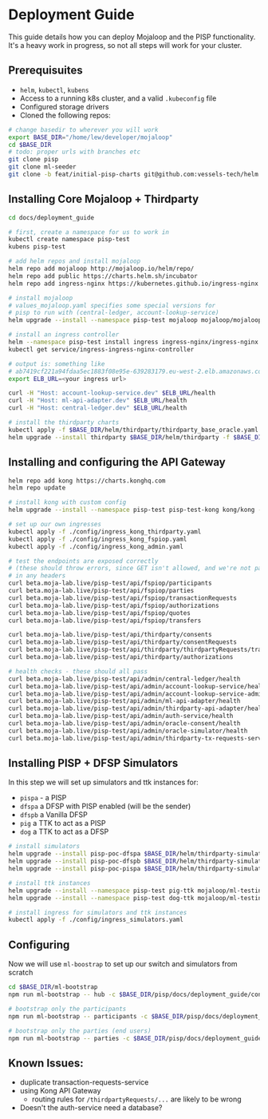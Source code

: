 # Deployment Guide

This guide details how you can deploy Mojaloop and the PISP functionality.
It's a heavy work in progress, so not all steps will work for your cluster.
## Prerequisuites

- `helm`, `kubectl`, `kubens`
- Access to a running k8s cluster, and a valid `.kubeconfig` file
- Configured storage drivers
- Cloned the following repos:
```bash
# change basedir to wherever you will work
export BASE_DIR="/home/lew/developer/mojaloop"
cd $BASE_DIR
# todo: proper urls with branches etc
git clone pisp
git clone ml-seeder
git clone -b feat/initial-pisp-charts git@github.com:vessels-tech/helm.git

```
## Installing Core Mojaloop + Thirdparty

```bash
cd docs/deployment_guide

# first, create a namespace for us to work in
kubectl create namespace pisp-test
kubens pisp-test

# add helm repos and install mojaloop
helm repo add mojaloop http://mojaloop.io/helm/repo/
helm repo add public https://charts.helm.sh/incubator
helm repo add ingress-nginx https://kubernetes.github.io/ingress-nginx

# install mojaloop
# values_mojaloop.yaml specifies some special versions for 
# pisp to run with (central-ledger, account-lookup-service)
helm upgrade --install --namespace pisp-test mojaloop mojaloop/mojaloop -f ./config/values_mojaloop.yaml

# install an ingress controller
helm --namespace pisp-test install ingress ingress-nginx/ingress-nginx
kubectl get service/ingress-ingress-nginx-controller

# output is: something like
# ab7419cf221a94fdaa5ec1883f08e95e-639283179.eu-west-2.elb.amazonaws.com
export ELB_URL=<your ingress url>

curl -H "Host: account-lookup-service.dev" $ELB_URL/health
curl -H "Host: ml-api-adapter.dev" $ELB_URL/health
curl -H "Host: central-ledger.dev" $ELB_URL/health

# install the thirdparty charts
kubectl apply -f $BASE_DIR/helm/thirdparty/thirdparty_base_oracle.yaml
helm upgrade --install thirdparty $BASE_DIR/helm/thirdparty -f $BASE_DIR/helm/thirdparty/values.yaml
```

## Installing and configuring the API Gateway

```bash
helm repo add kong https://charts.konghq.com
helm repo update

# install kong with custom config
helm upgrade --install --namespace pisp-test pisp-test-kong kong/kong -f ./config/kong_values.yaml

# set up our own ingresses
kubectl apply -f ./config/ingress_kong_thirdparty.yaml
kubectl apply -f ./config/ingress_kong_fspiop.yaml
kubectl apply -f ./config/ingress_kong_admin.yaml

# test the endpoints are exposed correctly 
# (these should throw errors, since GET isn't allowed, and we're not passing
# in any headers
curl beta.moja-lab.live/pisp-test/api/fspiop/participants
curl beta.moja-lab.live/pisp-test/api/fspiop/parties
curl beta.moja-lab.live/pisp-test/api/fspiop/transactionRequests
curl beta.moja-lab.live/pisp-test/api/fspiop/authorizations
curl beta.moja-lab.live/pisp-test/api/fspiop/quotes
curl beta.moja-lab.live/pisp-test/api/fspiop/transfers

curl beta.moja-lab.live/pisp-test/api/thirdparty/consents
curl beta.moja-lab.live/pisp-test/api/thirdparty/consentRequests
curl beta.moja-lab.live/pisp-test/api/thirdparty/thirdpartyRequests/transactions/
curl beta.moja-lab.live/pisp-test/api/thirdparty/authorizations

# health checks - these should all pass
curl beta.moja-lab.live/pisp-test/api/admin/central-ledger/health
curl beta.moja-lab.live/pisp-test/api/admin/account-lookup-service/health
curl beta.moja-lab.live/pisp-test/api/admin/account-lookup-service-admin/health
curl beta.moja-lab.live/pisp-test/api/admin/ml-api-adapter/health
curl beta.moja-lab.live/pisp-test/api/admin/thirdparty-api-adapter/health
curl beta.moja-lab.live/pisp-test/api/admin/auth-service/health
curl beta.moja-lab.live/pisp-test/api/admin/oracle-consent/health
curl beta.moja-lab.live/pisp-test/api/admin/oracle-simulator/health
curl beta.moja-lab.live/pisp-test/api/admin/thirdparty-tx-requests-service/health
```

## Installing PISP + DFSP Simulators

In this step we will set up simulators and ttk instances for:
- `pispa` - a PISP
- `dfspa` a DFSP with PISP enabled (will be the sender)
- `dfspb` a Vanilla DFSP
- `pig` a TTK to act as a PISP
- `dog` a TTK to act as a DFSP

```bash
# install simulators
helm upgrade --install pisp-poc-dfspa $BASE_DIR/helm/thirdparty-simulator -f  $BASE_DIR/helm/thirdparty-simulator/values_dfspa.yml
helm upgrade --install pisp-poc-dfspb $BASE_DIR/helm/thirdparty-simulator -f  $BASE_DIR/helm/thirdparty-simulator/values_dfspb.yml
helm upgrade --install pisp-poc-pispa $BASE_DIR/helm/thirdparty-simulator -f  $BASE_DIR/helm/thirdparty-simulator/values_pispa.yml

# install ttk instances
helm upgrade --install --namespace pisp-test pig-ttk mojaloop/ml-testing-toolkit --values ./config/values-ttk-pig.yaml
helm upgrade --install --namespace pisp-test dog-ttk mojaloop/ml-testing-toolkit --values ./config/values-ttk-dog.yaml

# install ingress for simulators and ttk instances
kubectl apply -f ./config/ingress_simulators.yaml
```

## Configuring 

Now we will use `ml-boostrap` to set up our switch and simulators from scratch

```bash
cd $BASE_DIR/ml-bootstrap
npm run ml-bootstrap -- hub -c $BASE_DIR/pisp/docs/deployment_guide/config/ml-bootstrap.json5

# bootstrap only the participants
npm run ml-bootstrap -- participants -c $BASE_DIR/pisp/docs/deployment_guide/config/ml-bootstrap.json5

# bootstrap only the parties (end users)
npm run ml-bootstrap -- parties -c $BASE_DIR/pisp/docs/deployment_guide/config/ml-bootstrap.json5


```


## Known Issues:

- duplicate transaction-requests-service
- using Kong API Gateway
    - routing rules for `/thirdpartyRequests/...` are likely to be wrong
- Doesn't the auth-service need a database?
